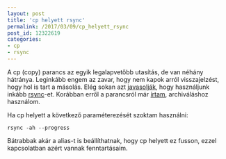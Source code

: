 ```yaml
---
layout: post
title: 'cp helyett rsync'
permalink: /2017/03/09/cp_helyett_rsync
post_id: 12322619
categories: 
- cp
- rsync
---
```


A cp (copy) parancs az egyik legalapvetőbb utasítás, de van néhány hátránya. Leginkább engem az zavar, hogy nem kapok arról visszajelzést, hogy hol is tart a másolás. Elég sokan azt 
[javasolják](http://stackoverflow.com/a/6339326/21348), hogy használjunk inkább 
[rsync](https://rsync.samba.org/)-et. Korábban erről a parancsról már 
[írtam](http://commandline.blog.hu/2010/06/29/rsync), archiváláshoz használom.

Ha cp helyett a következő paraméterezését szoktam használni:

```
rsync -ah --progress
```

Bátrabbak akár a alias-t is beállíthatnak, hogy cp helyett ez fusson, ezzel kapcsolatban azért vannak fenntartásaim.